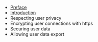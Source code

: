 
- [Preface](https://github.com/ascott1/ethical-web-dev/blob/master/preface.md)
- [Introduction](01-title-intro.md)
- Respecting user privacy
- Encrypting user connections with https
- Securing user data
- Allowing user data export
